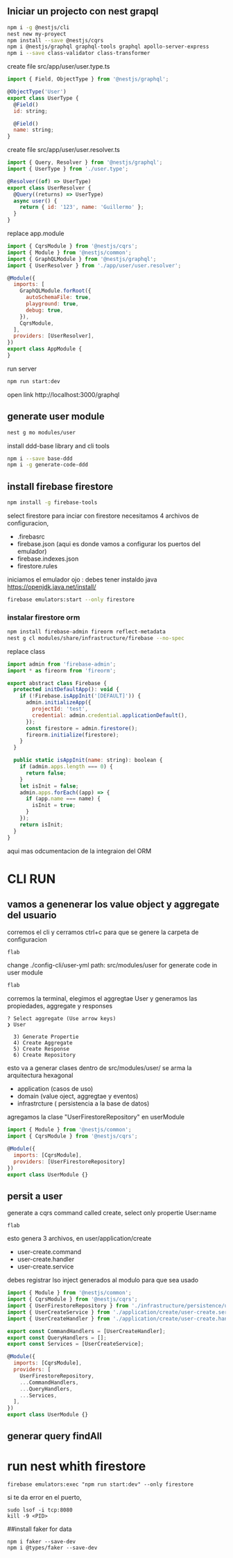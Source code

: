 ## Iniciar un projecto con nest grapql

```bash
npm i -g @nestjs/cli
nest new my-proyect
npm install --save @nestjs/cqrs
npm i @nestjs/graphql graphql-tools graphql apollo-server-express
npm i --save class-validator class-transformer
```

create file src/app/user/user.type.ts

```javascript
import { Field, ObjectType } from '@nestjs/graphql';

@ObjectType('User')
export class UserType {
  @Field()
  id: string;

  @Field()
  name: string;
}

```

create file src/app/user/user.resolver.ts

```javascript
import { Query, Resolver } from '@nestjs/graphql';
import { UserType } from './user.type';

@Resolver((of) => UserType)
export class UserResolver {
  @Query((returns) => UserType)
  async user() {
    return { id: '123', name: 'Guillermo' };
  }
}

```

replace app.module

```javascript
import { CqrsModule } from '@nestjs/cqrs';
import { Module } from '@nestjs/common';
import { GraphQLModule } from '@nestjs/graphql';
import { UserResolver } from './app/user/user.resolver';

@Module({
  imports: [
    GraphQLModule.forRoot({
      autoSchemaFile: true,
      playground: true,
      debug: true,
    }),
    CqrsModule,
  ],
  providers: [UserResolver],
})
export class AppModule {
}

```

run server

```bash
npm run start:dev
```

open link
http://localhost:3000/graphql

## generate user module

```bash
nest g mo modules/user
```

install ddd-base library and cli tools

```bash
npm i --save base-ddd
npm i -g generate-code-ddd
```

## install firebase firestore

```bash
npm install -g firebase-tools
```

select firestore para inciar con firestore necesitamos 4 archivos de configuracion,

- .firebasrc
- firebase.json (aqui es donde vamos a configurar los puertos del emulador)
- firebase.indexes.json
- firestore.rules

iniciamos el emulador ojo :  debes tener instaldo java  https://openjdk.java.net/install/

  ```bash
firebase emulators:start --only firestore
 ```

### instalar firestore orm

```bash
npm install firebase-admin fireorm reflect-metadata
nest g cl modules/share/infrastructure/firebase --no-spec
```

replace class

```javascript
import admin from 'firebase-admin';
import * as fireorm from 'fireorm';

export abstract class Firebase {
  protected initDefaultApp(): void {
    if (!Firebase.isAppInit('[DEFAULT]')) {
      admin.initializeApp({
        projectId: 'test',
        credential: admin.credential.applicationDefault(),
      });
      const firestore = admin.firestore();
      fireorm.initialize(firestore);
    }
  }

  public static isAppInit(name: string): boolean {
    if (admin.apps.length === 0) {
      return false;
    }
    let isInit = false;
    admin.apps.forEach((app) => {
      if (app.name === name) {
        isInit = true;
      }
    });
    return isInit;
  }
}

```

aqui mas odcumentacion de la integraion del ORM

# CLI RUN

## vamos a genenerar los value object y aggregate del usuario

corremos el cli y cerramos ctrl+c para que se genere la carpeta de configuracion

```bash
flab
```

change ./config-cli/user-yml path: src/modules/user for generate code in user module

```bash
flab
```

corremos la terminal, elegimos el aggregtae User y generamos las propiedades, aggregate y responses

```shell
? Select aggregate (Use arrow keys)
❯ User 

  3) Generate Propertie
  4) Create Aggregate
  5) Create Response
  6) Create Repository
```

esto va a generar clases dentro de src/modules/user/ se arma la arquitectura hexagonal

- application (casos de uso)
- domain (value oject, aggregtae y eventos)
- infrastrcture ( persistencia a la base de datos)

agregamos la clase "UserFirestoreRepository" en userModule

``` javascript
import { Module } from '@nestjs/common';
import { CqrsModule } from '@nestjs/cqrs';

@Module({
  imports: [CqrsModule],
  providers: [UserFirestoreRepository]
})
export class UserModule {}

```

## persit a user
generate a cqrs command called create, select only propertie User:name
```shell
flab
```
esto genera 3 archivos, en user/application/create
- user-create.command
- user-create.handler
- user-create.service

debes registrar lso inject generados al modulo para que sea usado
```javascript
import { Module } from '@nestjs/common';
import { CqrsModule } from '@nestjs/cqrs';
import { UserFirestoreRepository } from './infrastructure/persistence/user-firestore.repository';
import { UserCreateService } from './application/create/user-create.service';
import { UserCreateHandler } from './application/create/user-create.handler';

export const CommandHandlers = [UserCreateHandler];
export const QueryHandlers = [];
export const Services = [UserCreateService];

@Module({
  imports: [CqrsModule],
  providers: [
    UserFirestoreRepository,
    ...CommandHandlers,
    ...QueryHandlers,
    ...Services,
  ],
})
export class UserModule {}

```

## generar query findAll

# run nest whith firestore
```shell
firebase emulators:exec "npm run start:dev" --only firestore
```
si te da error en el puerto, 
```shell
sudo lsof -i tcp:8080
kill -9 <PID>
```

##install faker for data
```shell
npm i faker --save-dev 
npm i @types/faker --save-dev
```